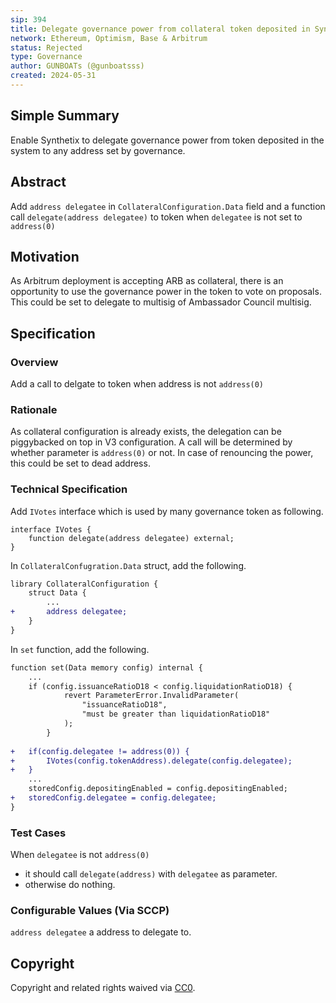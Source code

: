 ```yaml
---
sip: 394
title: Delegate governance power from collateral token deposited in Synthetix
network: Ethereum, Optimism, Base & Arbitrum
status: Rejected
type: Governance
author: GUNBOATs (@gunboatsss)
created: 2024-05-31
---
```


<!--You can leave these HTML comments in your merged SIP and delete the visible duplicate text guides, they will not appear and may be helpful to refer to if you edit it again. This is the suggested template for new SIPs. Note that an SIP number will be assigned by an editor. When opening a pull request to submit your SIP, please use an abbreviated title in the filename, `sip-draft_title_abbrev.md`. The title should be 44 characters or less.-->


## Simple Summary

<!--"If you can't explain it simply, you don't understand it well enough." Simply describe the outcome the proposed changes intends to achieve. This should be non-technical and accessible to a casual community member.-->

Enable Synthetix to delegate governance power from token deposited in the system to any address set by governance.

## Abstract

<!--A short (~200 word) description of the proposed change, the abstract should clearly describe the proposed change. This is what *will* be done if the SIP is implemented, not *why* it should be done or *how* it will be done. If the SIP proposes deploying a new contract, write, "we propose to deploy a new contract that will do x".-->

Add `address delegatee` in `CollateralConfiguration.Data` field and a function call `delegate(address delegatee)` to token when `delegatee` is not set to `address(0)`

## Motivation

<!--This is the problem statement. This is the *why* of the SIP. It should clearly explain *why* the current state of the protocol is inadequate.  It is critical that you explain *why* the change is needed, if the SIP proposes changing how something is calculated, you must address *why* the current calculation is inaccurate or wrong. This is not the place to describe how the SIP will address the issue!-->

As Arbitrum deployment is accepting ARB as collateral, there is an opportunity to use the governance power in the token to vote on proposals. This could be set to delegate to multisig of Ambassador Council multisig.

## Specification

<!--The specification should describe the syntax and semantics of any new feature, there are five sections
1. Overview
2. Rationale
3. Technical Specification
4. Test Cases
5. Configurable Values
-->

### Overview

<!--This is a high level overview of *how* the SIP will solve the problem. The overview should clearly describe how the new feature will be implemented.-->

Add a call to delgate to token when address is not `address(0)`

### Rationale

<!--This is where you explain the reasoning behind how you propose to solve the problem. Why did you propose to implement the change in this way, what were the considerations and trade-offs. The rationale fleshes out what motivated the design and why particular design decisions were made. It should describe alternate designs that were considered and related work. The rationale may also provide evidence of consensus within the community, and should discuss important objections or concerns raised during discussion.-->

As collateral configuration is already exists, the delegation can be piggybacked on top in V3 configuration. A call will be determined by whether parameter is `address(0)` or not. In case of renouncing the power, this could be set to dead address. 

### Technical Specification

<!--The technical specification should outline the public API of the changes proposed. That is, changes to any of the interfaces Synthetix currently exposes or the creations of new ones.-->

Add `IVotes` interface which is used by many governance token as following.

```solidity
interface IVotes {
    function delegate(address delegatee) external;
}
```

In `CollateralConfugration.Data` struct, add the following.
```diff
library CollateralConfiguration {
    struct Data {
        ...
+       address delegatee;
    }
}
```

In `set` function, add the following.
```diff
function set(Data memory config) internal {
    ...
    if (config.issuanceRatioD18 < config.liquidationRatioD18) {
            revert ParameterError.InvalidParameter(
                "issuanceRatioD18",
                "must be greater than liquidationRatioD18"
            );
        }
    
+   if(config.delegatee != address(0)) {
+       IVotes(config.tokenAddress).delegate(config.delegatee);
+   }
    ...
    storedConfig.depositingEnabled = config.depositingEnabled;
+   storedConfig.delegatee = config.delegatee;
}
```
### Test Cases

<!--Test cases for an implementation are mandatory for SIPs but can be included with the implementation..-->

When `delegatee` is not `address(0)`  
 * it should call `delegate(address)` with `delegatee` as parameter.
 * otherwise do nothing.

### Configurable Values (Via SCCP)

<!--Please list all values configurable via SCCP under this implementation.-->

`address delegatee` a address to delegate to.
## Copyright

Copyright and related rights waived via [CC0](https://creativecommons.org/publicdomain/zero/1.0/).
